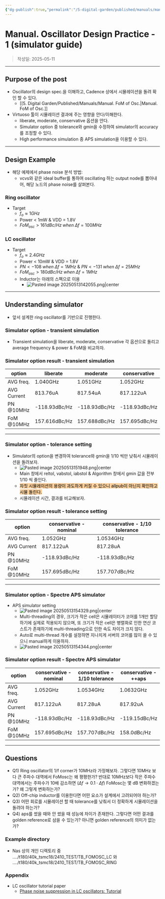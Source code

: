 ```yaml
---
{"dg-publish":true,"permalink":"/5-digital-garden/published/manuals/manual-oscillator-design-practice-1-simulator-guide/","created":"2025-05-11T14:57:48.114+09:00"}
---
```



# Manual. Oscillator Design Practice - 1 (simulator guide)

> 작성일: 2025-05-11

----
## Purpose of the post
- Oscillator의 design spec.을 이해하고, Cadence 상에서 시뮬레이션을 돌려 확인 할 수 있다.
	- [[5. Digital Garden/Published/Manuals/Manual. FoM of Osc.\|Manual. FoM of Osc.]]
- Virtuoso 툴이 시뮬레이션 결과에 주는 영향을 안다/이해한다.
	- liberate, moderate, conservative 옵션을 안다.
	- Simulator option 중 tolerance와 gmin을 수정하여 simulator의 accuracy를 조정할 수 있다.
	- High performance simulation 중 APS simulation을 이용할 수 있다.



--------------------
## Design Example

- 해당 예제에서 phase noise 분석 방법:
	- vcvs와 같은 ideal buffer를 통하여 oscillating 하는 output node를 뽑아내어, 해당 노드의 phase noise를 살펴본다.
### Ring oscillator 
- Target
	- $f_{o} \approx 1GHz$
	- Power < 1mW & VDD = 1.8V
	- $FoM_{osc} > 161dBc/Hz \;when\;\Delta f=100MHz$

### LC oscillator 
- Target
	- $f_{o} \approx 2.4GHz$
	- Power < 10mW & VDD = 1.8V
	- $PN < -108 \;when\;\Delta f=1MHz$ & $PN < -131 \;when\;\Delta f=25MHz$
	- $FoM_{osc} > 180dBc/Hz \;when\;\Delta f=1MHz$
	- Inductor는 아래의 스펙으로 이용
		- ![Pasted image 20250513142055.png|center](/img/user/0.%20TOOLS/00.%20Attechments/Pasted%20image%2020250513142055.png)



--------------
## Understanding simulator

- 앞서 설계한 ring oscillator를 기반으로 진행한다.

### Simulator option - transient simulation
- Transient simulation을 liberate, moderate, conservative 각 옵션으로 돌리고 average frequency & power & FoM을 비교하자.

### Simulator option result  - transient simulation

| option      | liberate      | moderate      | conservative  |
| ----------- | ------------- | ------------- | ------------- |
| AVG freq.   | 1.040GHz      | 1.051GHz      | 1.052GHz      |
| AVG Current | 813.76uA      | 817.54uA      | 817.122uA     |
| PN @10MHz   | -118.93dBc/Hz | -118.93dBc/Hz | -118.93dBc/Hz |
| FoM @10MHz  | 157.616dBc/Hz | 157.688dBc/Hz | 157.695dBc/Hz |

----------------------------------------

### Simulator option - tolerance setting
- Simulator의 option을 변경하여 tolerance와 gmin을 1/10 씩만 낮춰서 시뮬레이션을 돌려보자.
	- ![Pasted image 20250513151948.png|center](/img/user/0.%20TOOLS/00.%20Attechments/Pasted%20image%2020250513151948.png)
	- Main 창에서 reltol, vabstol, iabstol & Algorithm 창에서 gmin 값을 전부 1/10 씩 줄인다.
	- <mark style="background: #FFB86CA6;">자칫 시뮬레이션의 용량이 과도하게 커질 수 있으니 allpub이 아닌지 확인하고 시뮬 돌린다.</mark>
	- 시뮬레이션 시간, 결과를 비교해보자.

### Simulator option result - tolerance setting

| option      | conservative - nominal | conservative - 1/10 tolerance |
| ----------- | ---------------------- | ----------------------------- |
| AVG freq.   | 1.052GHz               | 1.0534GHz                     |
| AVG Current | 817.122uA              | 817.28uA                      |
| PN @10MHz   | -118.93dBc/Hz          | -118.93dBc/Hz                 |
| FoM @10MHz  | 157.695dBc/Hz          | 157.707dBc/Hz                 |

------------------------------------------------------------

### Simulator option - Spectre APS simulator
- APS simulator setting 
	- ![Pasted image 20250513154329.png|center](/img/user/0.%20TOOLS/00.%20Attechments/Pasted%20image%2020250513154329.png)
	- Multi-threading의 경우, 크기가 작은 cell은 시뮬레이터가 코어를 1개만 할당하기에 실제로 적용되지 않으며, 또 크기가 작은 cell은 병렬화로 인한 연산 코스트가 존재하기에 multi-threading으로 인한 속도 차이가 크지 않다.
	- Auto로 multi-thread 개수를 설정하면 지나치게 서버의 코어를 많이 쓸 수 있으니 manual하게 이용하자.
	- ![Pasted image 20250513154344.png|center](/img/user/0.%20TOOLS/00.%20Attechments/Pasted%20image%2020250513154344.png)
### Simulator option result - Spectre APS simulator

| option      | conservative - nominal | conservative - 1/10 tolerance | conservative - ++aps |
| ----------- | ---------------------- | ----------------------------- | -------------------- |
| AVG freq.   | 1.052GHz               | 1.0534GHz                     | 1.0632GHz            |
| AVG Current | 817.122uA              | 817.28uA                      | 817.92uA             |
| PN @10MHz   | -118.93dBc/Hz          | -118.93dBc/Hz                 | -119.15dBc/Hz        |
| FoM @10MHz  | 157.695dBc/Hz          | 157.707dBc/Hz                 | 158.0dBc/Hz          |


-------------------------------
## Questions
- Q1) Ring oscillator의 1/f corner가 10MHz라 가정해보자. 그렇다면 10MHz 보다 큰 주파수 대역에서 FoMosc는 왜 평평한가? 반대로 10MHz보다 작은 주파수 대역에서는 주파수가 10배 감소하면 ($\Delta f \rightarrow 0.1\cdot \Delta f$) FoMosc는 몇 dB 변화하겠는가? 왜 그렇게 변화하는가?
- Q2) Off-chip inductor를 이용한다면 어떤 요소가 설계에서 고려되어야 하는가?
- Q3) 어떤 회로를 시뮬레이션 할 때 tolerance를 낮춰서 더 정확하게 시뮬레이션을 돌려야 하는가?
- Q4) aps를 썼을 때와 안 썼을 때 성능에 차이가 존재한다. 그렇다면 어떤 결과를 golden reference로 삼을 수 있는가? 아니면 golden reference의 의미가 없는가?

### Example directory
- Nas 상의 개인 디렉토리 중 ..../t180/40k_tsmc18/2410_TEST/TB_FOMOSC_LC 와 ..../t180/40k_tsmc18/2410_TEST/TB_FOMOSC_RING

### Appendix
- LC oscillator tutorial paper
	- [Phase noise suppression in LC oscillators: Tutorial](https://onlinelibrary.wiley.com/doi/epdf/10.1002/cta.3097)

